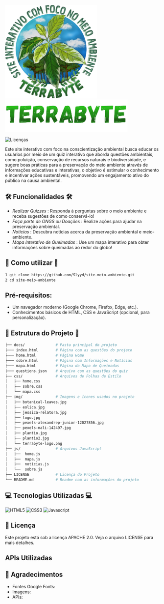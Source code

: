 <img src="docs/img/terrabyte-logo.png" alt="Logo TerraByte" width="300"/><img src="docs/img/logo.png" alt="Nome TerraByte" width="400"/> 

![Licenças](https://img.shields.io/github/license/Slyyd/site-meio-ambiente.svg)

Este site interativo com foco na conscientização ambiental busca educar os usuários por meio de um quiz interativo que aborda questões ambientais, como poluição, conservação de recursos naturais e biodiversidade, e sugere boas práticas para a preservação do meio ambiente através de informações educativas e interativas, o objetivo é estimular o conhecimento e incentivar ações sustentáveis, promovendo um engajamento ativo do público na causa ambiental.

## 🛠 Funcionalidades 🛠

- *Realizar Quizzes* : Responda à perguntas sobre o meio ambiente e receba sugestões de como conservá-lo!
- *Faça parte de ONGS ou Doações* : Realize ações para ajudar na preservação ambiental.
- *Notícias* : Descubra notícias acerca da preservação ambiental e meio-ambiente.
- *Mapa Interativo de Queimadas* : Use um mapa interativo para obter informações sobre queimadas ao redor do globo!

## 🚀 Como utilizar 🚀

```bash
1 git clone https://github.com/Slyyd/site-meio-ambiente.git
2 cd site-meio-ambiente
```


## Pré-requisitos:

- Um navegador moderno (Google Chrome, Firefox, Edge, etc.).
- Conhecimentos básicos de HTML, CSS e JavaScript (opcional, para personalização).

## 📂 Estrutura do Projeto 📂
```bash
├── docs/              # Pasta principal do projeto
├─── index.html        # Página com as questões do projeto
├─── home.html         # Página Home
├─── sobre.html        # Página com Informações e Notícias
├─── mapa.html         # Página do Mapa de Queimadas
├─── questions.json    # Arquivo com as questões do quiz
├── css/               # Arquivos de Folhas de Estilo
│   ├── home.css       
│   ├── sobre.css      
│   └── mapa.css       
├── img/               # Imagens e ícones usados no projeto
│   ├── botanical-leaves.jpg 
│   ├── eolica.jpg
│   ├── jessica-relatora.jpg
│   ├── logo.jpg
│   ├── pexels-alexandrep-junior-12027856.jpg    
│   ├── pexels-mali-142497.jpg
│   ├── plantio.jpg
│   ├── plantio2.jpg
│   └── terrabyte-logo.png 
├── js/                # Arquivos JavaScript
│   ├──  home.js
│   ├──  mapa.js 
│   ├──  noticias.js 
│   └──  sobre.js
├── LICENSE            # Licença do Projeto
└── README.md          # Readme com as informações do projeto
```

## 💻 Tecnologias Utilizadas 💻

![HTML5](https://img.shields.io/badge/HTML5-E34F26?style=for-the-badge&logo=html5&logoColor=white)
![CSS3](    https://img.shields.io/badge/CSS3-1572B6?style=for-the-badge&logo=css3&logoColor=white)
![Javascript](https://img.shields.io/badge/JavaScript-F7DF1E?style=for-the-badge&logo=javascript&logoColor=black)

## 📄 Licença
Este projeto está sob a licença APACHE 2.0. Veja o arquivo LICENSE para mais detalhes.

## APIs Utilizadas



## 🎉 Agradecimentos 

- Fontes Google Fonts:
- Imagens:
- APIs:
